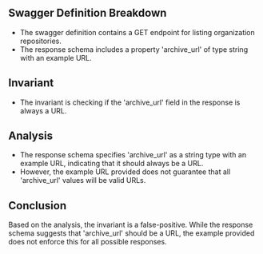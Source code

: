 ## Swagger Definition Breakdown
- The swagger definition contains a GET endpoint for listing organization repositories.
- The response schema includes a property 'archive_url' of type string with an example URL.

## Invariant
- The invariant is checking if the 'archive_url' field in the response is always a URL.

## Analysis
- The response schema specifies 'archive_url' as a string type with an example URL, indicating that it should always be a URL.
- However, the example URL provided does not guarantee that all 'archive_url' values will be valid URLs.

## Conclusion
Based on the analysis, the invariant is a false-positive. While the response schema suggests that 'archive_url' should be a URL, the example provided does not enforce this for all possible responses.
